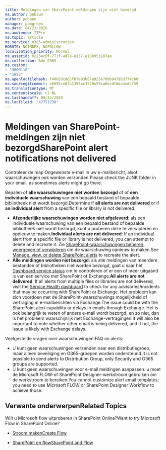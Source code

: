 ```yaml
---
title: Meldingen van SharePoint-meldingen zijn niet bezorgd
ms.author: pebaum
author: pebaum
manager: pamgreen
ms.date: 04/21/2020
ms.audience: ITPro
ms.topic: article
ms.service: o365-administration
ROBOTS: NOINDEX, NOFOLLOW
localization_priority: Normal
ms.assetid: 9225ec0f-771f-4d7a-8157-e188953107aa
ms.collection: Adm_O365
ms.custom:
- "9000118"
- "1655"
ms.openlocfilehash: f4002dc865fb7a03b07a9256709b947d6d774cb0
ms.sourcegitcommit: c6692ce0fa1358ec3529e59ca0ecdfdea4cdc759
ms.translationtype: MT
ms.contentlocale: nl-NL
ms.lasthandoff: 09/14/2020
ms.locfileid: "47751238"
---
```

# <a name="sharepoint-alert-notifications-not-delivered"></a><span data-ttu-id="08014-102">Meldingen van SharePoint-meldingen zijn niet bezorgd</span><span class="sxs-lookup"><span data-stu-id="08014-102">SharePoint alert notifications not delivered</span></span>

<span data-ttu-id="08014-103">Controleer de map Ongewenste e-mail in uw e-mailbericht, alsof waarschuwingen ook worden verzonden.</span><span class="sxs-lookup"><span data-stu-id="08014-103">Please check the JUNK folder in your email, as sometimes alerts might go there.</span></span>

<span data-ttu-id="08014-104">Bepalen of **alle waarschuwingen niet worden bezorgd** of of **een individuele waarschuwing** van een bepaald bestand of bepaalde bibliotheek niet wordt bezorgd.</span><span class="sxs-lookup"><span data-stu-id="08014-104">Determine if **all alerts are not delivered** or if **an individual alert** from a specific file or library is not delivered.</span></span>

- <span data-ttu-id="08014-105">**Afzonderlijke waarschuwingen worden niet afgeleverd**: als een individuele waarschuwing van een bepaald bestand of bepaalde bibliotheek niet wordt bezorgd, kunt u proberen deze te verwijderen en opnieuw te maken.</span><span class="sxs-lookup"><span data-stu-id="08014-105">**Individual alerts are not delivered**: If an individual alert from a specific file or library is not delivered, you can attempt to delete and recreate it.</span></span> <span data-ttu-id="08014-106">Zie [SharePoint-waarschuwingen beheren, weergeven of verwijderen](https://support.office.com/article/manage-view-or-delete-sharepoint-alerts-99dfb19c-9a90-4a8c-aba1-aa8c8afb0de2) om de waarschuwing opnieuw te maken.</span><span class="sxs-lookup"><span data-stu-id="08014-106">See [Manage, view, or delete SharePoint alerts](https://support.office.com/article/manage-view-or-delete-sharepoint-alerts-99dfb19c-9a90-4a8c-aba1-aa8c8afb0de2) to recreate the alert.</span></span>
- <span data-ttu-id="08014-107">**Alle meldingen worden niet bezorgd**: als alle meldingen van meerdere bestanden of bibliotheken niet worden bezorgd, gaat u naar het [Dashboard service status](https://admin.microsoft.com/AdminPortal/Home#/servicehealth) om te controleren of er een of meer uitgaand is van een service met SharePoint of Exchange.</span><span class="sxs-lookup"><span data-stu-id="08014-107">**All alerts are not delivered**: If all alerts from multiple files or libraries are not delivered, visit the [Service Health dashboard](https://admin.microsoft.com/AdminPortal/Home#/servicehealth) to check for any advisories/incidents that may be occurring with SharePoint or Exchange.</span></span> <span data-ttu-id="08014-108">Het probleem kan zich voordoen met de SharePoint-waarschuwings mogelijkheid of vertraging in e-mailberichten via Exchange.</span><span class="sxs-lookup"><span data-stu-id="08014-108">The issue could be with the SharePoint alert capability or delays in emails through Exchange.</span></span> <span data-ttu-id="08014-109">Het is ook belangrijk te weten of andere e-mail wordt bezorgd, en zo niet, dan is het probleem waarschijnlijk met Exchange-vertragingen.</span><span class="sxs-lookup"><span data-stu-id="08014-109">It will also be important to note whether other email is being delivered, and if not, the issue is likely with Exchange delays.</span></span>

<span data-ttu-id="08014-110">Veelgestelde vragen over waarschuwingen:</span><span class="sxs-lookup"><span data-stu-id="08014-110">FAQ on alerts:</span></span>

- <span data-ttu-id="08014-111">U kunt geen waarschuwingen verzenden naar een distributiegroep, maar alleen beveiliging en O365-groepen worden ondersteund.</span><span class="sxs-lookup"><span data-stu-id="08014-111">It is not possible to send alerts to Distribution Group, only Security and O365 groups are supported.</span></span>
- <span data-ttu-id="08014-112">U kunt geen waarschuwingen voor e-mail meldingen aanpassen. u moet de Microsoft FLOW-of SharePoint Designer-werkstroom gebruiken om de werkstroom te bereiken.</span><span class="sxs-lookup"><span data-stu-id="08014-112">You cannot customize alert email templates; you need to use Microsoft FLOW or SharePoint Designer Workflow to achieve those.</span></span>

## <a name="related-topics"></a><span data-ttu-id="08014-113">Verwante onderwerpen</span><span class="sxs-lookup"><span data-stu-id="08014-113">Related Topics</span></span>

<span data-ttu-id="08014-114">Wilt u Microsoft flow uitproberen in SharePoint Online?</span><span class="sxs-lookup"><span data-stu-id="08014-114">Want to try Microsoft Flow in SharePoint Online?</span></span>

- [<span data-ttu-id="08014-115">Stroom maken</span><span class="sxs-lookup"><span data-stu-id="08014-115">Create Flow</span></span>](https://support.office.com/article/a9c3e03b-0654-46af-a254-20252e580d01)

- [<span data-ttu-id="08014-116">SharePoint en flow</span><span class="sxs-lookup"><span data-stu-id="08014-116">SharePoint and Flow</span></span>](https://flow.microsoft.com//blog/sharepoint-and-flow/)
